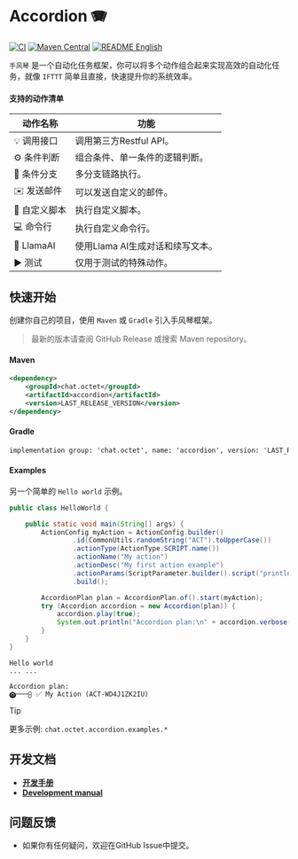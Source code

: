 # Accordion 🪗

[![CI](https://github.com/eoctet/accordion/actions/workflows/maven_build_deploy.yml/badge.svg)](https://github.com/eoctet/accordion/actions/workflows/maven_build_deploy.yml)
[![Maven Central](https://img.shields.io/maven-central/v/chat.octet/accordion?color=orange)](https://mvnrepository.com/artifact/chat.octet/accordion)
[![README English](https://img.shields.io/badge/Lang-English-red)](./README.md)

`手风琴` 是一个自动化任务框架，你可以将多个动作组合起来实现高效的自动化任务，就像 `IFTTT` 简单且直接，快速提升你的系统效率。

#### 支持的动作清单

| 动作名称       | 功能                   |
|------------|----------------------|
| 💡 调用接口    | 调用第三方Restful API。    |
| ⚙️ 条件判断    | 组合条件、单一条件的逻辑判断。      |
| 🔗 条件分支    | 多分支链路执行。             |
| ✉️ 发送邮件    | 可以发送自定义的邮件。          |
| 📝 自定义脚本   | 执行自定义脚本。             |
| 💻 命令行     | 执行自定义命令行。            |
| 🤖 LlamaAI | 使用Llama AI生成对话和续写文本。 |
| ▶️ 测试      | 仅用于测试的特殊动作。          |

## 快速开始

创建你自己的项目，使用 `Maven` 或 `Gradle` 引入手风琴框架。

> 最新的版本请查阅 GitHub Release 或搜索 Maven repository。

#### Maven

```xml
<dependency>
    <groupId>chat.octet</groupId>
    <artifactId>accordion</artifactId>
    <version>LAST_RELEASE_VERSION</version>
</dependency>
```

#### Gradle

```txt
implementation group: 'chat.octet', name: 'accordion', version: 'LAST_RELEASE_VERSION'
```

#### Examples

另一个简单的 `Hello world` 示例。

```java
public class HelloWorld {

    public static void main(String[] args) {
        ActionConfig myAction = ActionConfig.builder()
                .id(CommonUtils.randomString("ACT").toUpperCase())
                .actionType(ActionType.SCRIPT.name())
                .actionName("My action")
                .actionDesc("My first action example")
                .actionParams(ScriptParameter.builder().script("println('Hello world')").build())
                .build();

        AccordionPlan plan = AccordionPlan.of().start(myAction);
        try (Accordion accordion = new Accordion(plan)) {
            accordion.play(true);
            System.out.println("Accordion plan:\n" + accordion.verbose());
        }
    }
}
```


```text
Hello world
... ...

Accordion plan:
🅞───⨀ ✅ My Action (ACT-WD4J1ZK2IU)
```

> [!TIP]
> 
> 更多示例: `chat.octet.accordion.examples.*`


## 开发文档

- __[开发手册](https://github.com/eoctet/accordion/wiki/开发手册)__
- __[Development manual](https://github.com/eoctet/accordion/wiki/Development-manual)__


## 问题反馈

- 如果你有任何疑问，欢迎在GitHub Issue中提交。